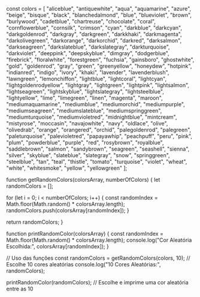const colors = [
  "aliceblue", "antiquewhite", "aqua", "aquamarine", "azure", "beige", "bisque", "black", 
  "blanchedalmond", "blue", "blueviolet", "brown", "burlywood", "cadetblue", "chartreuse", 
  "chocolate", "coral", "cornflowerblue", "cornsilk", "crimson", "cyan", "darkblue", "darkcyan", 
  "darkgoldenrod", "darkgray", "darkgreen", "darkkhaki", "darkmagenta", "darkolivegreen", 
  "darkorange", "darkorchid", "darkred", "darksalmon", "darkseagreen", "darkslateblue", 
  "darkslategray", "darkturquoise", "darkviolet", "deeppink", "deepskyblue", "dimgray", 
  "dodgerblue", "firebrick", "floralwhite", "forestgreen", "fuchsia", "gainsboro", "ghostwhite", 
  "gold", "goldenrod", "gray", "green", "greenyellow", "honeydew", "hotpink", "indianred", 
  "indigo", "ivory", "khaki", "lavender", "lavenderblush", "lawngreen", "lemonchiffon", 
  "lightblue", "lightcoral", "lightcyan", "lightgoldenrodyellow", "lightgray", "lightgreen", 
  "lightpink", "lightsalmon", "lightseagreen", "lightskyblue", "lightslategray", "lightsteelblue", 
  "lightyellow", "lime", "limegreen", "linen", "magenta", "maroon", "mediumaquamarine", 
  "mediumblue", "mediumorchid", "mediumpurple", "mediumseagreen", "mediumslateblue", 
  "mediumspringgreen", "mediumturquoise", "mediumvioletred", "midnightblue", "mintcream", 
  "mistyrose", "moccasin", "navajowhite", "navy", "oldlace", "olive", "olivedrab", "orange", 
  "orangered", "orchid", "palegoldenrod", "palegreen", "paleturquoise", "palevioletred", 
  "papayawhip", "peachpuff", "peru", "pink", "plum", "powderblue", "purple", "red", "rosybrown", 
  "royalblue", "saddlebrown", "salmon", "sandybrown", "seagreen", "seashell", "sienna", "silver", 
  "skyblue", "slateblue", "slategray", "snow", "springgreen", "steelblue", "tan", "teal", "thistle", 
  "tomato", "turquoise", "violet", "wheat", "white", "whitesmoke", "yellow", "yellowgreen"
];

function getRandomColors(colorsArray, numberOfColors) {
  let randomColors = [];
  
  for (let i = 0; i < numberOfColors; i++) {
    const randomIndex = Math.floor(Math.random() * colorsArray.length);
    randomColors.push(colorsArray[randomIndex]);
  }
  
  return randomColors;
}

function printRandomColor(colorsArray) {
  const randomIndex = Math.floor(Math.random() * colorsArray.length);
  console.log("Cor Aleatória Escolhida:", colorsArray[randomIndex]);
}

// Uso das funções
const randomColors = getRandomColors(colors, 10); // Escolhe 10 cores aleatórias
console.log("10 Cores Aleatórias:", randomColors);

printRandomColor(randomColors); // Escolhe e imprime uma cor aleatória entre as 10
